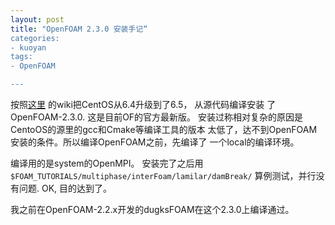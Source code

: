 ```yaml
---
layout: post
title: "OpenFOAM 2.3.0 安装手记“ 
categories:
- kuoyan
tags:
- OpenFOAM

---
```


按照[这里](http://openfoamwiki.net/index.php/Installation/Linux/OpenFOAM-2.3.0/CentOS_SL_RHEL)
的wiki把CentOS从6.4升级到了6.5， 从源代码编译安装
了OpenFOAM-2.3.0. 这是目前OF的官方最新版。
安装过称相对复杂的原因是CentoOS的源里的gcc和Cmake等编译工具的版本
太低了，达不到OpenFOAM安装的条件。所以编译OpenFOAM之前，先编译了
一个local的编译环境。

编译用的是system的OpenMPI。
安装完了之后用`$FOAM_TUTORIALS/multiphase/interFoam/lamilar/damBreak/`
算例测试，并行没有问题. OK, 目的达到了。

我之前在OpenFOAM-2.2.x开发的dugksFOAM在这个2.3.0上编译通过。
